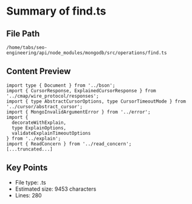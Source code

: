 # Summary of find.ts
  
## File Path
`/home/tabs/seo-engineering/api/node_modules/mongodb/src/operations/find.ts`

## Content Preview
```
import type { Document } from '../bson';
import { CursorResponse, ExplainedCursorResponse } from '../cmap/wire_protocol/responses';
import { type AbstractCursorOptions, type CursorTimeoutMode } from '../cursor/abstract_cursor';
import { MongoInvalidArgumentError } from '../error';
import {
  decorateWithExplain,
  type ExplainOptions,
  validateExplainTimeoutOptions
} from '../explain';
import { ReadConcern } from '../read_concern';
[...truncated...]
```

## Key Points
- File type: .ts
- Estimated size: 9453 characters
- Lines: 280
